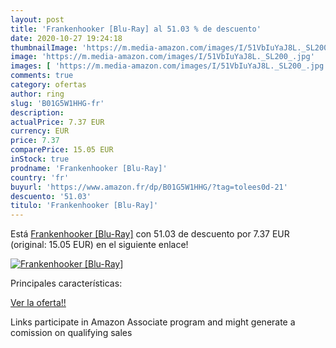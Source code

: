 ```yaml
---
layout: post
title: 'Frankenhooker [Blu-Ray] al 51.03 % de descuento'
date: 2020-10-27 19:24:18
thumbnailImage: 'https://m.media-amazon.com/images/I/51VbIuYaJ8L._SL200_.jpg'
image: 'https://m.media-amazon.com/images/I/51VbIuYaJ8L._SL200_.jpg'
images: [ 'https://m.media-amazon.com/images/I/51VbIuYaJ8L._SL200_.jpg' ]
comments: true
category: ofertas
author: ring
slug: 'B01G5W1HHG-fr'
description:
actualPrice: 7.37 EUR
currency: EUR
price: 7.37
comparePrice: 15.05 EUR
inStock: true
prodname: 'Frankenhooker [Blu-Ray]'
country: 'fr'
buyurl: 'https://www.amazon.fr/dp/B01G5W1HHG/?tag=tolees0d-21'
descuento: '51.03'
titulo: 'Frankenhooker [Blu-Ray]'
---
```


Está [Frankenhooker [Blu-Ray]](https://www.amazon.fr/dp/B01G5W1HHG/?tag=tolees0d-21) con 51.03 de descuento por 7.37 EUR (original: 15.05 EUR) en el siguiente enlace!

[![Frankenhooker [Blu-Ray]](https://m.media-amazon.com/images/I/51VbIuYaJ8L._SL200_.jpg)](https://www.amazon.fr/dp/B01G5W1HHG/?tag=tolees0d-21)

Principales características:


[Ver la oferta!!](https://www.amazon.fr/dp/B01G5W1HHG/?tag=tolees0d-21)

Links participate in Amazon Associate program and might generate a comission on qualifying sales


